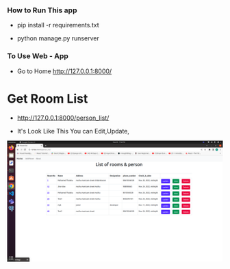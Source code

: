 ### How to Run This app 

- pip install -r requirements.txt 

- python manage.py runserver


### To Use Web - App

- Go to Home  http://127.0.0.1:8000/

# Get Room List
- http://127.0.0.1:8000/person_list/

- It's Look Like This You can Edit,Update,

![Screenshot](media/Room-list.png)
